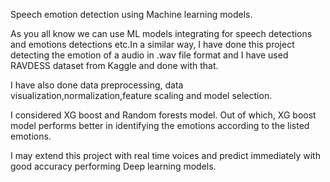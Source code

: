 Speech emotion detection using Machine learning models.

As you all know we can use ML models integrating for speech detections and emotions detections etc.In a similar way, I have done this project detecting the emotion of a audio in .wav file format and I have used RAVDESS dataset from Kaggle and done with that.

I have also done data preprocessing, data visualization,normalization,feature scaling and model selection.

I considered XG boost and Random forests model. Out of which, XG boost model performs better in identifying the emotions according to the listed emotions.

I may extend this project with real time voices and predict immediately with good accuracy performing Deep learning models.

